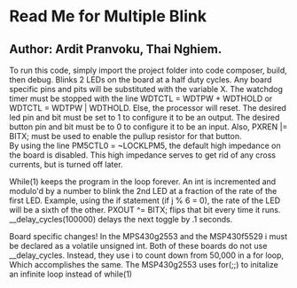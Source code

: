 # Read Me for Multiple Blink
## Author: Ardit Pranvoku, Thai Nghiem.
To run this code, simply import the project folder into code composer, build, then debug.
Blinks 2 LEDs on the board at a half duty cycles.
Any board specific pins and pits will be substituted with the variable X.
The watchdog timer must be stopped with the line WDTCTL = WDTPW + WDTHOLD or WDTCTL = WDTPW | WDTHOLD.
Else, the processor will reset.
The desired led pin and bit must be set to 1 to configure it to be an output.
The desired button pin and bit must be to 0 to configure it to be an input.
Also,  PXREN |= BITX; must be used to enable the pullup resistor for that button.     
By using the line PM5CTL0 = ~LOCKLPM5, the default high impedance on the board is disabled.
This high impedance serves to get rid of any cross currents, but is turned off later.

While(1) keeps the program in the loop forever.
An int is incremented and modulo'd by a number to blink the 2nd LED at a fraction of the rate of the first LED.
Example, using the if statement (if j % 6 = 0), the rate of the LED will be a sixth of the other.
PXOUT ^= BITX; flips that bit every time it runs. 
__delay_cycles(100000) delays the next toggle by .1 seconds.

Board specific changes!
In the MPS430g2553 and the MSP430f5529 i must be declared as a volatile unsigned int.
Both of these boards do not use __delay_cycles. Instead, they use i to count down from 50,000 in a for loop,
Which accomplishes the same.
The MSP430g2553 uses for(;;) to initalize an infinite loop instead of while(1)
